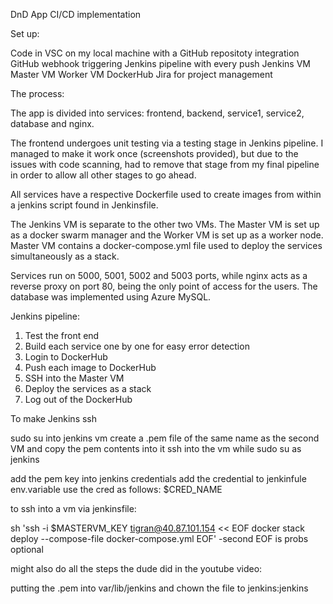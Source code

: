 DnD App CI/CD implementation

Set up:

Code in VSC on my local machine with a GitHub repositoty integration
GitHub webhook triggering Jenkins pipeline with every push
Jenkins VM
Master VM
Worker VM
DockerHub
Jira for project management

The process:

The app is divided into services: frontend, backend, service1, service2, database and nginx.

The frontend undergoes unit testing via a testing stage in Jenkins pipeline. I managed to make it work once (screenshots provided), but due to the issues with code scanning, had to remove that stage from my final pipeline in order to allow all other stages to go ahead.

All services have a respective Dockerfile used to create images from within a jenkins script found in Jenkinsfile. 
 
The Jenkins VM is separate to the other two VMs. The Master VM is set up as a docker swarm manager and the Worker VM is set up as a worker node. Master VM contains a docker-compose.yml file used to deploy the services simultaneously as a stack.

Services run on 5000, 5001, 5002 and 5003 ports, while nginx acts as a reverse proxy on port 80, being the only point of access for the users. The database was implemented using Azure MySQL.

Jenkins pipeline:

 1. Test the front end
 2. Build each service one by one for easy error detection
 3. Login to DockerHub
 4. Push each image to DockerHub
 5. SSH into the Master VM
 6. Deploy the services as a stack 
 7. Log out of the DockerHub


















To make Jenkins ssh

sudo su into jenkins vm
create a .pem file of the same name as the second VM and copy the pem contents into it
ssh into the vm while sudo su as jenkins 

add the pem key into jenkins credentials 
add the credential to jenkinfule env.variable 
use the cred as follows: $CRED_NAME

to ssh into a vm via jenkinsfile:

sh 'ssh -i $MASTERVM_KEY tigran@40.87.101.154 << EOF docker stack deploy --compose-file docker-compose.yml EOF' -second EOF is probs optional

might also do all the steps the dude did in the youtube video:

putting the .pem into var/lib/jenkins and chown the file to jenkins:jenkins 
